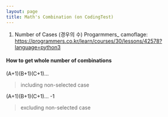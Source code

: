 ```yaml
---
layout: page
title: Math's Combination (on CodingTest)
---
```


1. Number of Cases (경우의 수)
Progarmmers_ camoflage: https://programmers.co.kr/learn/courses/30/lessons/42578?language=python3

#### How to get whole number of combinations
(A+1)(B+1)(C+1)...
> including non-selected case

(A+1)(B+1)(C+1)... -1
> excluding non-selected case
